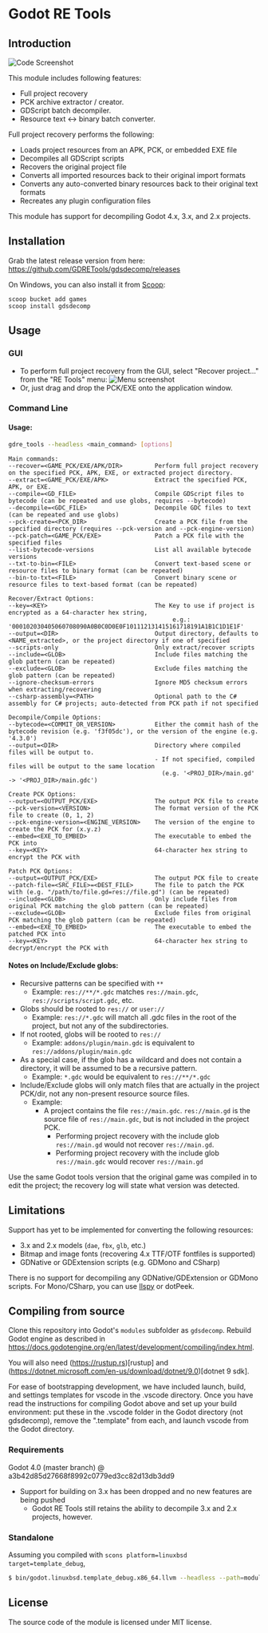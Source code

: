 # Godot RE Tools

## Introduction

![Code Screenshot](images/screenshot.png)

This module includes following features:

- Full project recovery
- PCK archive extractor / creator.
- GDScript batch decompiler.
- Resource text <-> binary batch converter.

Full project recovery performs the following:

- Loads project resources from an APK, PCK, or embedded EXE file
- Decompiles all GDScript scripts
- Recovers the original project file
- Converts all imported resources back to their original import formats
- Converts any auto-converted binary resources back to their original text formats
- Recreates any plugin configuration files

This module has support for decompiling Godot 4.x, 3.x, and 2.x projects.

## Installation

Grab the latest release version from here: https://github.com/GDRETools/gdsdecomp/releases

On Windows, you can also install it from [Scoop](https://scoop.sh):

```
scoop bucket add games
scoop install gdsdecomp
```

## Usage

### GUI

- To perform full project recovery from the GUI, select "Recover project..." from the "RE Tools" menu:
  ![Menu screenshot](images/recovery_gui.png)
- Or, just drag and drop the PCK/EXE onto the application window.

### Command Line

#### Usage:

```bash
gdre_tools --headless <main_command> [options]
```
```
Main commands:
--recover=<GAME_PCK/EXE/APK/DIR>         Perform full project recovery on the specified PCK, APK, EXE, or extracted project directory.
--extract=<GAME_PCK/EXE/APK>             Extract the specified PCK, APK, or EXE.
--compile=<GD_FILE>                      Compile GDScript files to bytecode (can be repeated and use globs, requires --bytecode)
--decompile=<GDC_FILE>                   Decompile GDC files to text (can be repeated and use globs)
--pck-create=<PCK_DIR>                   Create a PCK file from the specified directory (requires --pck-version and --pck-engine-version)
--pck-patch=<GAME_PCK/EXE>               Patch a PCK file with the specified files
--list-bytecode-versions                 List all available bytecode versions
--txt-to-bin=<FILE>                      Convert text-based scene or resource files to binary format (can be repeated)
--bin-to-txt=<FILE>                      Convert binary scene or resource files to text-based format (can be repeated)

Recover/Extract Options:
--key=<KEY>                              The Key to use if project is encrypted as a 64-character hex string,
                                              e.g.: '000102030405060708090A0B0C0D0E0F101112131415161718191A1B1C1D1E1F'
--output=<DIR>                           Output directory, defaults to <NAME_extracted>, or the project directory if one of specified
--scripts-only                           Only extract/recover scripts
--include=<GLOB>                         Include files matching the glob pattern (can be repeated)
--exclude=<GLOB>                         Exclude files matching the glob pattern (can be repeated)
--ignore-checksum-errors                 Ignore MD5 checksum errors when extracting/recovering
--csharp-assembly=<PATH>                 Optional path to the C# assembly for C# projects; auto-detected from PCK path if not specified

Decompile/Compile Options:
--bytecode=<COMMIT_OR_VERSION>           Either the commit hash of the bytecode revision (e.g. 'f3f05dc'), or the version of the engine (e.g. '4.3.0')
--output=<DIR>                           Directory where compiled files will be output to.
                                         - If not specified, compiled files will be output to the same location
                                           (e.g. '<PROJ_DIR>/main.gd' -> '<PROJ_DIR>/main.gdc')

Create PCK Options:
--output=<OUTPUT_PCK/EXE>                The output PCK file to create
--pck-version=<VERSION>                  The format version of the PCK file to create (0, 1, 2)
--pck-engine-version=<ENGINE_VERSION>    The version of the engine to create the PCK for (x.y.z)
--embed=<EXE_TO_EMBED>                   The executable to embed the PCK into
--key=<KEY>                              64-character hex string to encrypt the PCK with

Patch PCK Options:
--output=<OUTPUT_PCK/EXE>                The output PCK file to create
--patch-file=<SRC_FILE>=<DEST_FILE>      The file to patch the PCK with (e.g. "/path/to/file.gd=res://file.gd") (can be repeated)
--include=<GLOB>                         Only include files from original PCK matching the glob pattern (can be repeated)
--exclude=<GLOB>                         Exclude files from original PCK matching the glob pattern (can be repeated)
--embed=<EXE_TO_EMBED>                   The executable to embed the patched PCK into
--key=<KEY>                              64-character hex string to decrypt/encrypt the PCK with
```

#### Notes on Include/Exclude globs:

- Recursive patterns can be specified with `**`
  - Example: `res://**/*.gdc` matches `res://main.gdc`, `res://scripts/script.gdc`, etc.
- Globs should be rooted to `res://` or `user://`
  - Example: `res://*.gdc` will match all .gdc files in the root of the project, but not any of the subdirectories.
- If not rooted, globs will be rooted to `res://`
  - Example: `addons/plugin/main.gdc` is equivalent to `res://addons/plugin/main.gdc`
- As a special case, if the glob has a wildcard and does not contain a directory, it will be assumed to be a recursive pattern.
  - Example: `*.gdc` would be equivalent to `res://**/*.gdc`
- Include/Exclude globs will only match files that are actually in the project PCK/dir, not any non-present resource source files.
  - Example:
    - A project contains the file `res://main.gdc`. `res://main.gd` is the source file of `res://main.gdc`, but is not included in the project PCK.
      - Performing project recovery with the include glob `res://main.gd` would not recover `res://main.gd`.
      - Performing project recovery with the include glob `res://main.gdc` would recover `res://main.gd`

Use the same Godot tools version that the original game was compiled in to edit the project; the recovery log will state what version was detected.

## Limitations

Support has yet to be implemented for converting the following resources:

- 3.x and 2.x models (`dae`, `fbx`, `glb`, etc.)
- Bitmap and image fonts (recovering 4.x TTF/OTF fontfiles is supported)
- GDNative or GDExtension scripts (e.g. GDMono and CSharp)

There is no support for decompiling any GDNative/GDExtension or GDMono scripts. For Mono/CSharp, you can use [Ilspy](https://github.com/icsharpcode/ILSpy) or dotPeek.

## Compiling from source

Clone this repository into Godot's `modules` subfolder as `gdsdecomp`.
Rebuild Godot engine as described in https://docs.godotengine.org/en/latest/development/compiling/index.html.

You will also need (https://rustup.rs)[rustup] and (https://dotnet.microsoft.com/en-us/download/dotnet/9.0)[dotnet 9 sdk].

For ease of bootstrapping development, we have included launch, build, and settings templates for vscode in the .vscode directory. Once you have read the instructions for compiling Godot above and set up your build environment: put these in the .vscode folder in the Godot directory (not gdsdecomp), remove the ".template" from each, and launch vscode from the Godot directory.

### Requirements

Godot 4.0 (master branch) @ a3b42d85d27668f8992c0779ed3cc82d13db3dd9

- Support for building on 3.x has been dropped and no new features are being pushed
  - Godot RE Tools still retains the ability to decompile 3.x and 2.x projects, however.

### Standalone

Assuming you compiled with `scons platform=linuxbsd target=template_debug`,

```bash
$ bin/godot.linuxbsd.template_debug.x86_64.llvm --headless --path=modules/gdsdecomp/standalone --recover=<pck/apk/exe>
```

## License

The source code of the module is licensed under MIT license.
